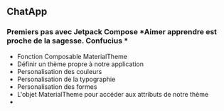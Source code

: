 ## ChatApp
### Premiers pas avec Jetpack Compose *Aimer apprendre est proche de la sagesse. **Confucius** *

- Fonction Composable MaterialTheme
- Définir un thème propre à notre application
- Personalisation des couleurs
- Personalisation de la typographie
- Personalisation des formes
- L'objet MaterialTheme pour accéder aux attributs de notre thème
- 